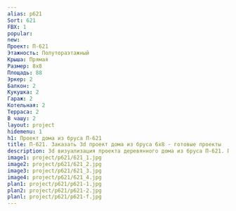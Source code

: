 ```yaml
---
alias: p621
Sort: 621
FBX: 1
popular: 
new: 
Проект: П-621
Этажность: Полутораэтажный
Крыша: Прямая
Размер: 8х8
Площадь: 88
Эркер: 2
Балкон: 2
Кукушка: 2
Гараж: 2
Котельная: 2
Терраса: 2
В чашу: 2
layout: project
hidemenu: 1
h1: Проект дома из бруса П-621
title: П-621. Заказать 3d проект дома из бруса 6х8 - готовые проекты
description: 3d визуализация проекта деревянного дома из бруса П-621. Площадь 88 м2, размер 6х8. Вы можете внести любые изменения в проект.
image1: project/p621/621_1.jpg
image2: project/p621/621_2.jpg
image3: project/p621/621_3.jpg
image4: project/p621/621_4.jpg
plan1: project/p621/p621-1.jpg
plan2: project/p621/p621-2.jpg
planl: project/p621/p621-f.jpg
---
```


